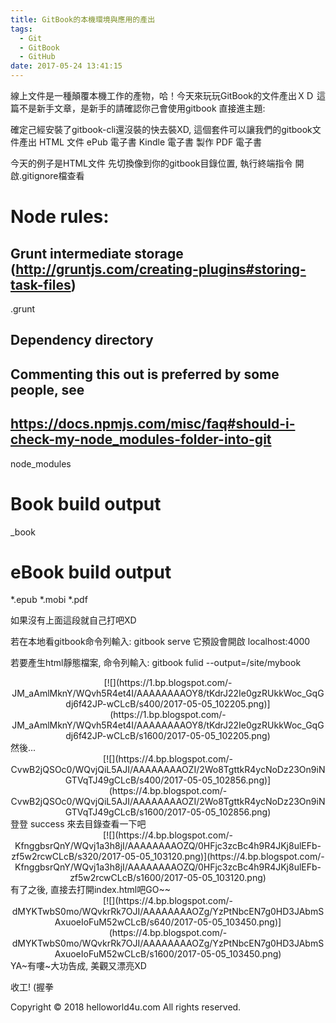 ```yaml
---
title: GitBook的本機環境與應用的產出
tags:
  - Git
  - GitBook
  - GitHub
date: 2017-05-24 13:41:15
---
```


線上文件是一種顛覆本機工作的產物，哈！今天來玩玩GitBook的文件產出ＸＤ
這篇不是新手文章，是新手的請確認你己會使用gitbook
直接進主題:

確定己經安裝了gitbook-cli還沒裝的快去裝XD, 這個套件可以讓我們的gitbook文件產出
HTML 文件
ePub 電子書
Kindle 電子書
製作 PDF 電子書

今天的例子是HTML文件
先切換像到你的gitbook目錄位置, 執行終端指令
開啟.gitignore檔查看

# Node rules:
## Grunt intermediate storage (http://gruntjs.com/creating-plugins#storing-task-files)
.grunt

## Dependency directory
## Commenting this out is preferred by some people, see
## https://docs.npmjs.com/misc/faq#should-i-check-my-node_modules-folder-into-git
node_modules

# Book build output
_book

# eBook build output
*.epub
*.mobi
*.pdf

如果沒有上面這段就自己打吧XD

若在本地看gitbook命令列輸入:
gitbook serve
它預設會開啟 localhost:4000

若要產生html靜態檔案, 命令列輸入:
gitbook fulid --output=/site/mybook

<div class="separator" style="clear: both; text-align: center;">[![](https://1.bp.blogspot.com/-JM_aAmlMknY/WQvh5R4et4I/AAAAAAAAOY8/tKdrJ22Ie0gzRUkkWoc_GqGdj6f42JP-wCLcB/s400/2017-05-05_102205.png)](https://1.bp.blogspot.com/-JM_aAmlMknY/WQvh5R4et4I/AAAAAAAAOY8/tKdrJ22Ie0gzRUkkWoc_GqGdj6f42JP-wCLcB/s1600/2017-05-05_102205.png)</div>
然後...
<div class="separator" style="clear: both; text-align: center;">[![](https://4.bp.blogspot.com/-CvwB2jQSOc0/WQvjQiL5AJI/AAAAAAAAOZI/2Wo8TgttkR4ycNoDz23On9iNGTVqTJ49gCLcB/s400/2017-05-05_102856.png)](https://4.bp.blogspot.com/-CvwB2jQSOc0/WQvjQiL5AJI/AAAAAAAAOZI/2Wo8TgttkR4ycNoDz23On9iNGTVqTJ49gCLcB/s1600/2017-05-05_102856.png)</div>
登登 success
來去目錄查看一下吧
<div class="separator" style="clear: both; text-align: center;">[![](https://4.bp.blogspot.com/-KfnggbsrQnY/WQvj1a3h8jI/AAAAAAAAOZQ/0HFjc3zcBc4h9R4JKj8ulEFb-zf5w2rcwCLcB/s320/2017-05-05_103120.png)](https://4.bp.blogspot.com/-KfnggbsrQnY/WQvj1a3h8jI/AAAAAAAAOZQ/0HFjc3zcBc4h9R4JKj8ulEFb-zf5w2rcwCLcB/s1600/2017-05-05_103120.png)</div>
有了之後, 直接去打開index.html吧GO~~
<div class="separator" style="clear: both; text-align: center;">[![](https://4.bp.blogspot.com/-dMYKTwbS0mo/WQvkrRk7OJI/AAAAAAAAOZg/YzPtNbcEN7g0HD3JAbmSAxuoeIoFuM52wCLcB/s640/2017-05-05_103450.png)](https://4.bp.blogspot.com/-dMYKTwbS0mo/WQvkrRk7OJI/AAAAAAAAOZg/YzPtNbcEN7g0HD3JAbmSAxuoeIoFuM52wCLcB/s1600/2017-05-05_103450.png)</div>
YA~有嘍~大功告成, 美觀又漂亮XD

收工! (握拳

<div class="blogger-post-footer">Copyright © 2018 helloworld4u.com All rights reserved.</div>